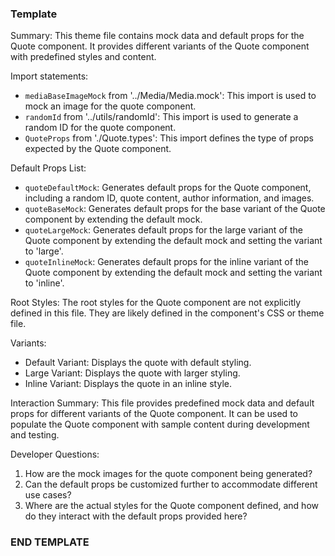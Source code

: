 ### Template ###
Summary:
This theme file contains mock data and default props for the Quote component. It provides different variants of the Quote component with predefined styles and content.

Import statements:
- `mediaBaseImageMock` from '../Media/Media.mock': This import is used to mock an image for the quote component.
- `randomId` from '../utils/randomId': This import is used to generate a random ID for the quote component.
- `QuoteProps` from './Quote.types': This import defines the type of props expected by the Quote component.

Default Props List:
- `quoteDefaultMock`: Generates default props for the Quote component, including a random ID, quote content, author information, and images.
- `quoteBaseMock`: Generates default props for the base variant of the Quote component by extending the default mock.
- `quoteLargeMock`: Generates default props for the large variant of the Quote component by extending the default mock and setting the variant to 'large'.
- `quoteInlineMock`: Generates default props for the inline variant of the Quote component by extending the default mock and setting the variant to 'inline'.

Root Styles:
The root styles for the Quote component are not explicitly defined in this file. They are likely defined in the component's CSS or theme file.

Variants:
- Default Variant: Displays the quote with default styling.
- Large Variant: Displays the quote with larger styling.
- Inline Variant: Displays the quote in an inline style.

Interaction Summary:
This file provides predefined mock data and default props for different variants of the Quote component. It can be used to populate the Quote component with sample content during development and testing.

Developer Questions:
1. How are the mock images for the quote component being generated?
2. Can the default props be customized further to accommodate different use cases?
3. Where are the actual styles for the Quote component defined, and how do they interact with the default props provided here?
### END TEMPLATE ###